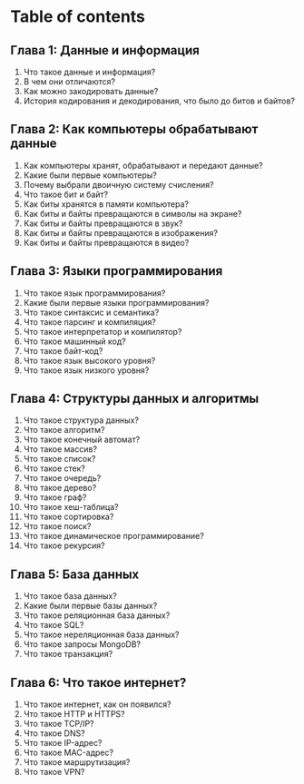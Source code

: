 # Table of contents

## Глава 1: Данные и информация
1. Что такое данные и информация?
2. В чем они отличаются?
3. Как можно закодировать данные?
4. История кодирования и декодирования, что было до битов и байтов?

## Глава 2: Как компьютеры обрабатывают данные
1. Как компьютеры хранят, обрабатывают и передают данные?
2. Какие были первые компьютеры?
3. Почему выбрали двоичную систему счисления?
4. Что такое бит и байт?
5. Как биты хранятся в памяти компьютера?
6. Как биты и байты превращаются в символы на экране?
7. Как биты и байты превращаются в звук?
8. Как биты и байты превращаются в изображения?
9. Как биты и байты превращаются в видео?

## Глава 3: Языки программирования
1. Что такое язык программирования?
2. Какие были первые языки программирования?
3. Что такое синтаксис и семантика?
4. Что такое парсинг и компиляция?
5. Что такое интерпретатор и компилятор?
6. Что такое машинный код?
7. Что такое байт-код?
8. Что такое язык высокого уровня?
9. Что такое язык низкого уровня?

## Глава 4: Структуры данных и алгоритмы
1. Что такое структура данных?
2. Что такое алгоритм?
3. Что такое конечный автомат?
4. Что такое массив?
5. Что такое список?
6. Что такое стек?
7. Что такое очередь?
8. Что такое дерево?
9. Что такое граф?
10. Что такое хеш-таблица?
11. Что такое сортировка?
12. Что такое поиск?
13. Что такое динамическое программирование?
14. Что такое рекурсия?


## Глава 5: База данных
1. Что такое база данных?
2. Какие были первые базы данных?
3. Что такое реляционная база данных?
4. Что такое SQL?
5. Что такое нереляционная база данных?
6. Что такое запросы MongoDB?
7. Что такое транзакция?

## Глава 6: Что такое интернет?
1. Что такое интернет, как он появился?
2. Что такое HTTP и HTTPS?
3. Что такое TCP/IP?
4. Что такое DNS?
5. Что такое IP-адрес?
6. Что такое MAC-адрес?
7.  Что такое маршрутизация?
8.  Что такое VPN?